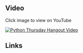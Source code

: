 

## Video
Click image to view on YouTube

[![Python Thursday Hangout Video](http://img.youtube.com/vi/ke2EKHAZQiY/0.jpg)](http://www.youtube.com/watch?v=ke2EKHAZQiY)

## Links


